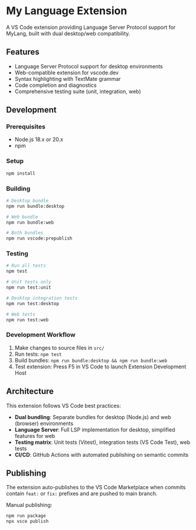 # My Language Extension

A VS Code extension providing Language Server Protocol support for MyLang, built with dual desktop/web compatibility.

## Features

- Language Server Protocol support for desktop environments
- Web-compatible extension for vscode.dev
- Syntax highlighting with TextMate grammar
- Code completion and diagnostics
- Comprehensive testing suite (unit, integration, web)

## Development

### Prerequisites

- Node.js 18.x or 20.x
- npm

### Setup

```bash
npm install
```

### Building

```bash
# Desktop bundle
npm run bundle:desktop

# Web bundle  
npm run bundle:web

# Both bundles
npm run vscode:prepublish
```

### Testing

```bash
# Run all tests
npm test

# Unit tests only
npm run test:unit

# Desktop integration tests
npm run test:desktop

# Web tests
npm run test:web
```

### Development Workflow

1. Make changes to source files in `src/`
2. Run tests: `npm test`
3. Build bundles: `npm run bundle:desktop && npm run bundle:web`
4. Test extension: Press F5 in VS Code to launch Extension Development Host

## Architecture

This extension follows VS Code best practices:

- **Dual bundling**: Separate bundles for desktop (Node.js) and web (browser) environments
- **Language Server**: Full LSP implementation for desktop, simplified features for web
- **Testing matrix**: Unit tests (Vitest), integration tests (VS Code Test), web tests
- **CI/CD**: GitHub Actions with automated publishing on semantic commits

## Publishing

The extension auto-publishes to the VS Code Marketplace when commits contain `feat:` or `fix:` prefixes and are pushed to main branch.

Manual publishing:
```bash
npm run package
npx vsce publish
```